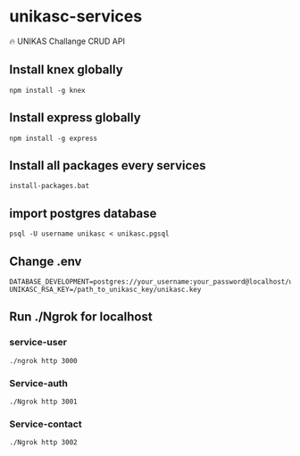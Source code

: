 # unikasc-services

:fire: UNIKAS Challange CRUD API

## Install knex globally
```
npm install -g knex
```

## Install express globally
```
npm install -g express
```

## Install all packages every services
```
install-packages.bat
```

## import postgres database
```
psql -U username unikasc < unikasc.pgsql
```

## Change .env
```
DATABASE_DEVELOPMENT=postgres://your_username:your_password@localhost/unikasc
UNIKASC_RSA_KEY=/path_to_unikasc_key/unikasc.key
```

## Run ./Ngrok for localhost 

### service-user

```
./ngrok http 3000
```

### Service-auth
```
./Ngrok http 3001
```

### Service-contact
```
./Ngrok http 3002
```
